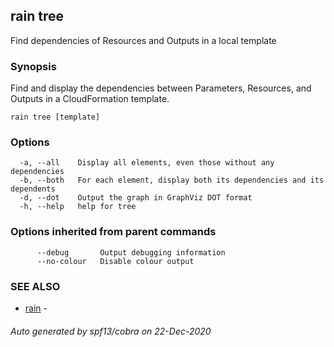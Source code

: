 ## rain tree

Find dependencies of Resources and Outputs in a local template

### Synopsis

Find and display the dependencies between Parameters, Resources, and Outputs in a CloudFormation template.

```
rain tree [template]
```

### Options

```
  -a, --all    Display all elements, even those without any dependencies
  -b, --both   For each element, display both its dependencies and its dependents
  -d, --dot    Output the graph in GraphViz DOT format
  -h, --help   help for tree
```

### Options inherited from parent commands

```
      --debug       Output debugging information
      --no-colour   Disable colour output
```

### SEE ALSO

* [rain](index.md)	 - 

###### Auto generated by spf13/cobra on 22-Dec-2020
